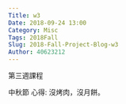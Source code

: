 ```yaml
---
Title: w3
Date: 2018-09-24 13:00
Category: Misc
Tags: 2018Fall
Slug: 2018-Fall-Project-Blog-w3
Author: 40623212
---
```


第三週課程

<!-- PELICAN_END_SUMMARY -->

中秋節
心得:
沒烤肉，沒月餅。

